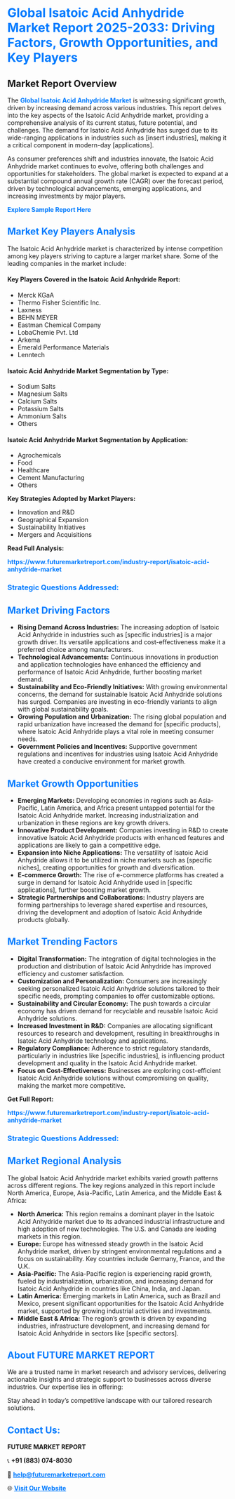 <h1 style="color: #007BFF;">Global Isatoic Acid Anhydride Market Report 2025-2033: Driving Factors, Growth Opportunities, and Key Players</h1>

<section id="overview">
<h2>Market Report Overview</h2>
<p>The <a href="https://www.futuremarketreport.com/industry-report/isatoic-acid-anhydride-market" style="color: #007BFF; text-decoration: none;"><strong>Global Isatoic Acid Anhydride Market</strong></a> is witnessing significant growth, driven by increasing demand across various industries. This report delves into the key aspects of the Isatoic Acid Anhydride market, providing a comprehensive analysis of its current status, future potential, and challenges. The demand for Isatoic Acid Anhydride has surged due to its wide-ranging applications in industries such as [insert industries], making it a critical component in modern-day [applications].</p>
<p>As consumer preferences shift and industries innovate, the Isatoic Acid Anhydride market continues to evolve, offering both challenges and opportunities for stakeholders. The global market is expected to expand at a substantial compound annual growth rate (CAGR) over the forecast period, driven by technological advancements, emerging applications, and increasing investments by major players.</p>
</section>

<section id="overview">
<p><a href="https://www.futuremarketreport.com/request-sample/reportId=37003" style="color: #007BFF; text-decoration: none;"><strong>Explore Sample Report Here</strong></a></p>
</section>

<section id="key-players">
<h2 style="color: #007BFF;">Market Key Players Analysis</h2>
<p>The Isatoic Acid Anhydride market is characterized by intense competition among key players striving to capture a larger market share. Some of the leading companies in the market include:</p>
<h4>Key Players Covered in the Isatoic Acid Anhydride Report:</h4>
<ul><li>Merck KGaA</li><li>Thermo Fisher Scientific Inc.</li><li>Laxness</li><li>BEHN MEYER</li><li>Eastman Chemical Company</li><li>LobaChemie Pvt. Ltd</li><li>Arkema</li><li>Emerald Performance Materials</li><li>Lenntech</li></ul>
<h4>Isatoic Acid Anhydride Market Segmentation by Type:</h4>
<ul><li>Sodium Salts</li><li>Magnesium Salts</li><li>Calcium Salts</li><li>Potassium Salts</li><li>Ammonium Salts</li><li>Others</li></ul>

<h4>Isatoic Acid Anhydride Market Segmentation by Application:</h4>
<ul><li>Agrochemicals</li><li>Food</li><li>Healthcare</li><li>Cement Manufacturing</li><li>Others</li></ul>
<p><strong>Key Strategies Adopted by Market Players:</strong></p>
<ul>
<li>Innovation and R&D</li>
<li>Geographical Expansion</li>
<li>Sustainability Initiatives</li>
<li>Mergers and Acquisitions</li>
</ul>
</section>

<section>
<p><strong>Read Full Analysis: </strong></p><a href="https://www.futuremarketreport.com/industry-report/isatoic-acid-anhydride-market" style="color: #007BFF; text-decoration: none;"><strong>https://www.futuremarketreport.com/industry-report/isatoic-acid-anhydride-market</strong></a>
<h3 style="color: #007BFF;">Strategic Questions Addressed:</h3>
</section>

<section id="driving-factors">
<h2 style="color: #007BFF;">Market Driving Factors</h2>
<ul>
<li><strong>Rising Demand Across Industries:</strong> The increasing adoption of Isatoic Acid Anhydride in industries such as [specific industries] is a major growth driver. Its versatile applications and cost-effectiveness make it a preferred choice among manufacturers.</li>
<li><strong>Technological Advancements:</strong> Continuous innovations in production and application technologies have enhanced the efficiency and performance of Isatoic Acid Anhydride, further boosting market demand.</li>
<li><strong>Sustainability and Eco-Friendly Initiatives:</strong> With growing environmental concerns, the demand for sustainable Isatoic Acid Anhydride solutions has surged. Companies are investing in eco-friendly variants to align with global sustainability goals.</li>
<li><strong>Growing Population and Urbanization:</strong> The rising global population and rapid urbanization have increased the demand for [specific products], where Isatoic Acid Anhydride plays a vital role in meeting consumer needs.</li>
<li><strong>Government Policies and Incentives:</strong> Supportive government regulations and incentives for industries using Isatoic Acid Anhydride have created a conducive environment for market growth.</li>
</ul>
</section>

<section id="growth-opportunities">
<h2 style="color: #007BFF;">Market Growth Opportunities</h2>
<ul>
<li><strong>Emerging Markets:</strong> Developing economies in regions such as Asia-Pacific, Latin America, and Africa present untapped potential for the Isatoic Acid Anhydride market. Increasing industrialization and urbanization in these regions are key growth drivers.</li>
<li><strong>Innovative Product Development:</strong> Companies investing in R&D to create innovative Isatoic Acid Anhydride products with enhanced features and applications are likely to gain a competitive edge.</li>
<li><strong>Expansion into Niche Applications:</strong> The versatility of Isatoic Acid Anhydride allows it to be utilized in niche markets such as [specific niches], creating opportunities for growth and diversification.</li>
<li><strong>E-commerce Growth:</strong> The rise of e-commerce platforms has created a surge in demand for Isatoic Acid Anhydride used in [specific applications], further boosting market growth.</li>
<li><strong>Strategic Partnerships and Collaborations:</strong> Industry players are forming partnerships to leverage shared expertise and resources, driving the development and adoption of Isatoic Acid Anhydride products globally.</li>
</ul>
</section>

<section id="trending-factors">
<h2 style="color: #007BFF;">Market Trending Factors</h2>
<ul>
<li><strong>Digital Transformation:</strong> The integration of digital technologies in the production and distribution of Isatoic Acid Anhydride has improved efficiency and customer satisfaction.</li>
<li><strong>Customization and Personalization:</strong> Consumers are increasingly seeking personalized Isatoic Acid Anhydride solutions tailored to their specific needs, prompting companies to offer customizable options.</li>
<li><strong>Sustainability and Circular Economy:</strong> The push towards a circular economy has driven demand for recyclable and reusable Isatoic Acid Anhydride solutions.</li>
<li><strong>Increased Investment in R&D:</strong> Companies are allocating significant resources to research and development, resulting in breakthroughs in Isatoic Acid Anhydride technology and applications.</li>
<li><strong>Regulatory Compliance:</strong> Adherence to strict regulatory standards, particularly in industries like [specific industries], is influencing product development and quality in the Isatoic Acid Anhydride market.</li>
<li><strong>Focus on Cost-Effectiveness:</strong> Businesses are exploring cost-efficient Isatoic Acid Anhydride solutions without compromising on quality, making the market more competitive.</li>
</ul>
</section>

<section>
<p><strong>Get Full Report: </strong></p><a href="https://www.futuremarketreport.com/industry-report/isatoic-acid-anhydride-market" style="color: #007BFF; text-decoration: none;"><strong>https://www.futuremarketreport.com/industry-report/isatoic-acid-anhydride-market</strong></a>
<h3 style="color: #007BFF;">Strategic Questions Addressed:</h3>
</section>


<section id="regional-analysis">
<h2 style="color: #007BFF;">Market Regional Analysis</h2>
<p>The global Isatoic Acid Anhydride market exhibits varied growth patterns across different regions. The key regions analyzed in this report include North America, Europe, Asia-Pacific, Latin America, and the Middle East & Africa:</p>
<ul>
<li><strong>North America:</strong> This region remains a dominant player in the Isatoic Acid Anhydride market due to its advanced industrial infrastructure and high adoption of new technologies. The U.S. and Canada are leading markets in this region.</li>
<li><strong>Europe:</strong> Europe has witnessed steady growth in the Isatoic Acid Anhydride market, driven by stringent environmental regulations and a focus on sustainability. Key countries include Germany, France, and the U.K.</li>
<li><strong>Asia-Pacific:</strong> The Asia-Pacific region is experiencing rapid growth, fueled by industrialization, urbanization, and increasing demand for Isatoic Acid Anhydride in countries like China, India, and Japan.</li>
<li><strong>Latin America:</strong> Emerging markets in Latin America, such as Brazil and Mexico, present significant opportunities for the Isatoic Acid Anhydride market, supported by growing industrial activities and investments.</li>
<li><strong>Middle East & Africa:</strong> The region’s growth is driven by expanding industries, infrastructure development, and increasing demand for Isatoic Acid Anhydride in sectors like [specific sectors].</li>
</ul>
</section>

<footer>
<h2 style="color: #007BFF;">About FUTURE MARKET REPORT</h2>
<p>We are a trusted name in market research and advisory services, delivering actionable insights and strategic support to businesses across diverse industries. Our expertise lies in offering:</p>

<p>Stay ahead in today’s competitive landscape with our tailored research solutions.</p>

<h2 style="color: #007BFF;">Contact Us:</h2>
<p><strong>FUTURE MARKET REPORT</strong></p>
<p>📞 <strong>+91 (883) 074-8030</strong></p>
<p>📧 <strong><a href="mailto:help@futuremarketreport.com" style="color: #007BFF;">help@futuremarketreport.com</a></strong></p>
<p>🌐 <strong><a href="https://www.futuremarketreport.com/" style="color: #007BFF;">Visit Our Website</a></strong></p>
</footer>